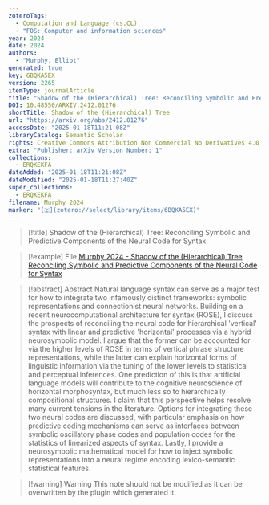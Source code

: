 ```yaml
---
zoteroTags:
  - Computation and Language (cs.CL)
  - "FOS: Computer and information sciences"
year: 2024
date: 2024
authors:
  - "Murphy, Elliot"
generated: true
key: 6BQKA5EX
version: 2265
itemType: journalArticle
title: "Shadow of the (Hierarchical) Tree: Reconciling Symbolic and Predictive Components of the Neural Code for Syntax"
DOI: 10.48550/ARXIV.2412.01276
shortTitle: Shadow of the (Hierarchical) Tree
url: "https://arxiv.org/abs/2412.01276"
accessDate: "2025-01-18T11:21:08Z"
libraryCatalog: Semantic Scholar
rights: Creative Commons Attribution Non Commercial No Derivatives 4.0 International
extra: "Publisher: arXiv Version Number: 1"
collections:
  - ERQKEKFA
dateAdded: "2025-01-18T11:21:08Z"
dateModified: "2025-01-18T11:27:40Z"
super_collections:
  - ERQKEKFA
filename: Murphy 2024
marker: "[🇿](zotero://select/library/items/6BQKA5EX)"
---
```


> [!title] Shadow of the (Hierarchical) Tree: Reconciling Symbolic and Predictive Components of the Neural Code for Syntax

> [!example] File
> [Murphy 2024 - Shadow of the (Hierarchical) Tree Reconciling Symbolic and Predictive Components of the Neural Code for Syntax](/Papers/PDFs/Murphy%202024%20-%20Shadow%20of%20the%20(Hierarchical)%20Tree%20Reconciling%20Symbolic%20and%20Predictive%20Components%20of%20the%20Neural%20Code%20for%20Syntax.pdf)

> [!abstract] Abstract
> Natural language syntax can serve as a major test for how to integrate two infamously distinct frameworks: symbolic representations and connectionist neural networks. Building on a recent neurocomputational architecture for syntax (ROSE), I discuss the prospects of reconciling the neural code for hierarchical 'vertical' syntax with linear and predictive 'horizontal' processes via a hybrid neurosymbolic model. I argue that the former can be accounted for via the higher levels of ROSE in terms of vertical phrase structure representations, while the latter can explain horizontal forms of linguistic information via the tuning of the lower levels to statistical and perceptual inferences. One prediction of this is that artificial language models will contribute to the cognitive neuroscience of horizontal morphosyntax, but much less so to hierarchically compositional structures. I claim that this perspective helps resolve many current tensions in the literature. Options for integrating these two neural codes are discussed, with particular emphasis on how predictive coding mechanisms can serve as interfaces between symbolic oscillatory phase codes and population codes for the statistics of linearized aspects of syntax. Lastly, I provide a neurosymbolic mathematical model for how to inject symbolic representations into a neural regime encoding lexico-semantic statistical features.

>[!warning] Warning
> This note should not be modified as it can be overwritten by the plugin which generated it.

